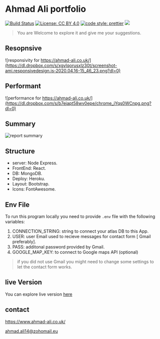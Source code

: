 # Ahmad Ali portfolio

[![Build Status](https://travis-ci.org/aa947/portfolio.svg?branch=master)](https://travis-ci.org/aa947/portfolio) [![License: CC BY 4.0](https://img.shields.io/badge/License-CC%20BY%204.0-lightgrey.svg)](https://creativecommons.org/licenses/by/4.0/) [![code style: prettier](https://img.shields.io/badge/code_style-prettier-ff69b4.svg?style=flat-square)](https://github.com/prettier/prettier) ![](https://david-dm.org/aa947/portfolio.svg)

> You are Welcome to explore it and give me your suggestions.

## Resopnsive

![responsivity for https://ahmad-ali.co.uk/](https://dl.dropbox.com/s/xgylqorusxlz30t/screenshot-ami.responsivedesign.is-2020.04.16-15_46_23.png?dl=0)

## Performant

![performance for https://ahmad-ali.co.uk/](https://dl.dropbox.com/s/b7ejapt58wv0epe/chrome_iYqs0WCnpg.png?dl=0)

## Summary

![report summary](https://dl.dropbox.com/s/2xeyn63690txsrk/myReprt.png?dl=0)

## Structure

- server: Node Express.
- FrontEnd: React.
- DB: MongoDB.
- Deploy: Heroku.
- Layout: Bootstrap.
- Icons: FontAwesome.

## Env File

To run this program locally you need to provide `.env` file with the following variables:

1. CONNECTION_STRING: string to connect your atlas DB to this App.
2. USER: user Email used to recieve messages for contact form [ Gmail preferably].
3. PASS: additonal password provided by Gmail. 
4. GOOGLE_MAP_KEY: to connect to Google maps API (optional)

> if you did not use Gmail you might need to change some settings to let the contact form works.


## live Version

You can explore live version [here](http://ahmad-ali.co.uk)

## contact

<https://www.ahmad-ali.co.uk/>

<ahmad.ali14@zohomail.eu>

